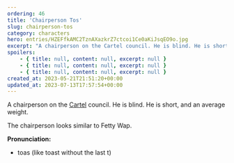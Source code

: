```yaml
---
ordering: 46
title: 'Chairperson Tos'
slug: chairperson-tos
category: characters
hero: entries/HZEFfkAMC2TznAXazkrZ7ctcoi1Ce0aKiJsqEO9o.jpg
excerpt: "A chairperson on the Cartel council. He is blind. He is short, and an average weight.\nThe chairperso..."
spoilers:
    - { title: null, content: null, excerpt: null }
    - { title: null, content: null, excerpt: null }
    - { title: null, content: null, excerpt: null }
created_at: 2023-05-21T21:51:20+00:00
updated_at: 2023-07-13T17:57:54+00:00
---
```

A chairperson on the [Cartel](/category/organizations/cartel) council. He is blind. He is short, and an average weight.

The chairperson looks similar to Fetty Wap.

**Pronunciation:**
- toas (like toast without the last t)